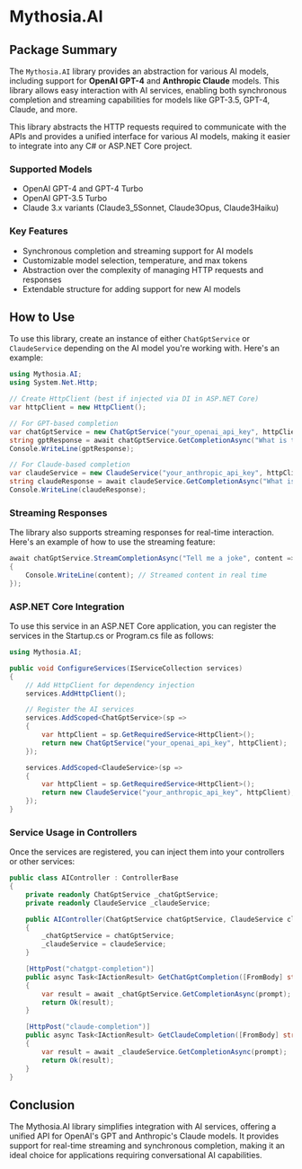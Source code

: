 ﻿# Mythosia.AI

## Package Summary

The `Mythosia.AI` library provides an abstraction for various AI models, including support for **OpenAI GPT-4** and **Anthropic Claude** models. This library allows easy interaction with AI services, enabling both synchronous completion and streaming capabilities for models like GPT-3.5, GPT-4, Claude, and more.

This library abstracts the HTTP requests required to communicate with the APIs and provides a unified interface for various AI models, making it easier to integrate into any C# or ASP.NET Core project.

### Supported Models

- OpenAI GPT-4 and GPT-4 Turbo
- OpenAI GPT-3.5 Turbo
- Claude 3.x variants (Claude3_5Sonnet, Claude3Opus, Claude3Haiku)

### Key Features

- Synchronous completion and streaming support for AI models
- Customizable model selection, temperature, and max tokens
- Abstraction over the complexity of managing HTTP requests and responses
- Extendable structure for adding support for new AI models

## How to Use

To use this library, create an instance of either `ChatGptService` or `ClaudeService` depending on the AI model you're working with. Here's an example:

```csharp
using Mythosia.AI;
using System.Net.Http;

// Create HttpClient (best if injected via DI in ASP.NET Core)
var httpClient = new HttpClient();

// For GPT-based completion
var chatGptService = new ChatGptService("your_openai_api_key", httpClient);
string gptResponse = await chatGptService.GetCompletionAsync("What is the weather today?");
Console.WriteLine(gptResponse);

// For Claude-based completion
var claudeService = new ClaudeService("your_anthropic_api_key", httpClient);
string claudeResponse = await claudeService.GetCompletionAsync("What is the weather today?");
Console.WriteLine(claudeResponse);
```

### Streaming Responses
The library also supports streaming responses for real-time interaction. Here's an example of how to use the streaming feature:

```csharp
await chatGptService.StreamCompletionAsync("Tell me a joke", content => 
{
    Console.WriteLine(content); // Streamed content in real time
});
```


### ASP.NET Core Integration
To use this service in an ASP.NET Core application, you can register the services in the Startup.cs or Program.cs file as follows:

```csharp
using Mythosia.AI;

public void ConfigureServices(IServiceCollection services)
{
    // Add HttpClient for dependency injection
    services.AddHttpClient();

    // Register the AI services
    services.AddScoped<ChatGptService>(sp =>
    {
        var httpClient = sp.GetRequiredService<HttpClient>();
        return new ChatGptService("your_openai_api_key", httpClient);
    });

    services.AddScoped<ClaudeService>(sp =>
    {
        var httpClient = sp.GetRequiredService<HttpClient>();
        return new ClaudeService("your_anthropic_api_key", httpClient);
    });
}
```

### Service Usage in Controllers
Once the services are registered, you can inject them into your controllers or other services:

```csharp
public class AIController : ControllerBase
{
    private readonly ChatGptService _chatGptService;
    private readonly ClaudeService _claudeService;

    public AIController(ChatGptService chatGptService, ClaudeService claudeService)
    {
        _chatGptService = chatGptService;
        _claudeService = claudeService;
    }

    [HttpPost("chatgpt-completion")]
    public async Task<IActionResult> GetChatGptCompletion([FromBody] string prompt)
    {
        var result = await _chatGptService.GetCompletionAsync(prompt);
        return Ok(result);
    }

    [HttpPost("claude-completion")]
    public async Task<IActionResult> GetClaudeCompletion([FromBody] string prompt)
    {
        var result = await _claudeService.GetCompletionAsync(prompt);
        return Ok(result);
    }
}
```

## Conclusion
The Mythosia.AI library simplifies integration with AI services, offering a unified API for OpenAI's GPT and Anthropic's Claude models. It provides support for real-time streaming and synchronous completion, making it an ideal choice for applications requiring conversational AI capabilities.